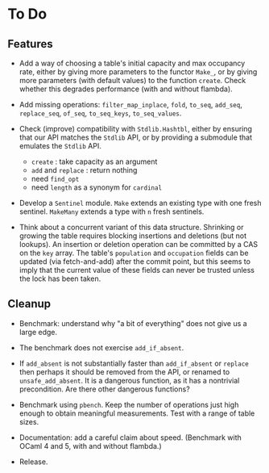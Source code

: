 # To Do

## Features

* Add a way of choosing a table's initial capacity and max occupancy rate,
  either by giving more parameters to the functor `Make_`,
  or by giving more parameters (with default values) to the function `create`.
  Check whether this degrades performance (with and without flambda).

* Add missing operations:
  `filter_map_inplace`,
  `fold`,
  `to_seq`, `add_seq`, `replace_seq`, `of_seq`,
  `to_seq_keys`, `to_seq_values`.

* Check (improve) compatibility with `Stdlib.Hashtbl`,
  either by ensuring that our API matches the `Stdlib` API,
  or by providing a submodule that emulates the `Stdlib` API.
  + `create` : take capacity as an argument
  + `add` and `replace` : return nothing
  + need `find_opt`
  + need `length` as a synonym for `cardinal`

* Develop a `Sentinel` module.
  `Make` extends an existing type with one fresh sentinel.
  `MakeMany` extends a type with `n` fresh sentinels.

* Think about a concurrent variant of this data structure.
  Shrinking or growing the table requires blocking
  insertions and deletions (but not lookups).
  An insertion or deletion operation can be committed by
  a CAS on the `key` array. The table's `population` and
  `occupation` fields can be updated (via fetch-and-add)
  after the commit point, but this seems to imply that
  the current value of these fields can never be trusted
  unless the lock has been taken.

## Cleanup

* Benchmark: understand why "a bit of everything" does not give us a large
  edge.

* The benchmark does not exercise `add_if_absent`.

* If `add_absent` is not substantially faster than `add_if_absent` or `replace`
  then perhaps it should be removed from the API, or renamed to `unsafe_add_absent`.
  It is a dangerous function, as it has a nontrivial precondition.
  Are there other dangerous functions?

* Benchmark using `pbench`. Keep the number of operations just high enough to
  obtain meaningful measurements. Test with a range of table sizes.

* Documentation: add a careful claim about speed.
  (Benchmark with OCaml 4 and 5, with and without flambda.)

* Release.
